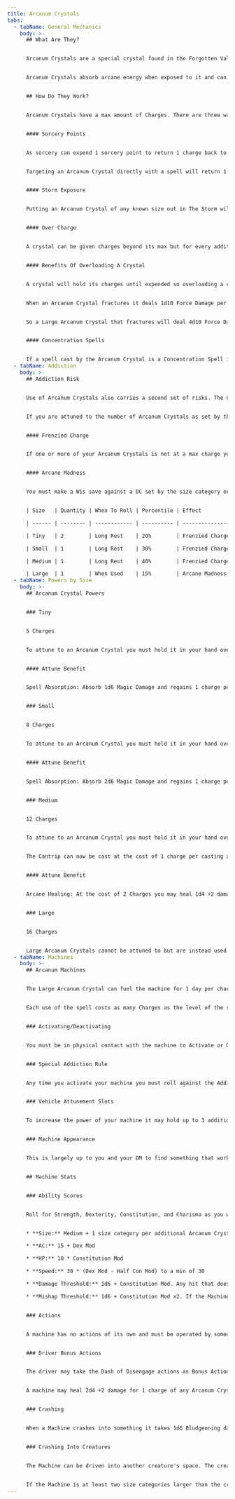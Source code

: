 ```yaml
---
title: Arcanum Crystals
tabs:
  - tabName: General Mechanics
    body: >-
      ## What Are They?


      Arcanum Crystals are a special crystal found in the Forgotten Valley. The danger in collecting the crystals has limited their study by educated Wizards but what is known from Tribal accounts are as follows.


      Arcanum Crystals absorb arcane energy when exposed to it and can re-channel that energy into other spell effects. The utility of an Arcanum Crystal is increased the larger it is. Sadly, the crystal is fragile and will break if over-exposed to arcane energy.


      ## How Do They Work?


      Arcanum Crystals have a max amount of Charges. There are three ways to charge a crystal, but care must be taken not to Over Charge a crystal of any size or it will fracture into smaller chunks dealing a moderate amount of damage based on its original size.


      #### Sorcery Points


      As sorcery can expend 1 sorcery point to return 1 charge back to an Arcanum Crystal. Spell Exposure


      Targeting an Arcanum Crystal directly with a spell will return 1 charge per spell level to the crystal.


      #### Storm Exposure


      Putting an Arcanum Crystal of any known size out in The Storm will fully recharge it after a short rest. This is the only method that poses no risk of Over Charge. The crystal will stop absorbing upon reaching its max.


      #### Over Charge


      A crystal can be given charges beyond its max but for every additional charge, it has a 10% chance of fracturing. So giving a Tiny crystal its 6th charge will have a 10% chance of fracturing white its 7th charge will have a 20% chance and so on.


      #### Benefits Of Overloading A Crystal


      A crystal will hold its charges until expended so overloading a crystal ahead of battle can improve the number of times it can be activated.


      When an Arcanum Crystal fractures it deals 1d10 Force Damage per Size Category to everything in a 10' diameter centered on the stone per Size Category. After the damage is dealt a Crystal of Small size or larger will leave behind 1d4 smaller shards. Each shard will be 1 size category smaller than the last, to a minimum size of tiny.


      So a Large Arcanum Crystal that fractures will deal 4d10 Force Damage in a 40' diameter and leave a max of 4 smaller shards \[Medium, Small, Tiny, Tiny], while a Small Arcanum Crystal will deal 2d10 Force Damage in a 20' diameter and leave a max of 4 tiny crystals behind.


      #### Concentration Spells


      If a spell cast by the Arcanum Crystal is a Concentration Spell it will consume the charges each round to remain in effect until you cancel the spell effect or the crystal runs out of charges. This spell does not count as your Concentration and can only be disrupted by damaging the Arcanum Crystal directly. Also, while maintaining a spell an Arcanum Crystal cannot be used to absorb Magic Damage. Attempting to do so will end the Concentration Spell immediately.
  - tabName: Addiction
    body: >-
      ## Addiction Risk


      Use of Arcanum Crystals also carries a second set of risks. The Crystals were not meant for the Material Plane or the Mortal minds that attempt to wield them. The impact of this is heightened based on the size category and quantity of Arcanum Crystals in use.


      If you are attuned to the number of Arcanum Crystals as set by the size category and you use that Arcanum Crystal prior to a Long Rest (with the exception of the Large Arcanum Crystal) you must roll a percentile based on the size category that triggered the roll. If you roll under the percentile you suffer the effects as described.


      #### Frenzied Charge


      If one or more of your Arcanum Crystals is not at a max charge you must find a way to charge the crystal immediately or suffer 1 level of Exhaustion. Also, you must succeed at a Wisdom Save against a DC set by the size category in order to stop charging the crystal or until 1 crystal fractures.


      #### Arcane Madness


      You must make a Wis save against a DC set by the size category or gain a level of Madness as defined in the DMG. The base duration of the madness is set by the size category but if you are currently suffering from Madness already you will replace that Madness with one the next level up in duration. So if you are Attuned to 2 Small Arcanum Crystals and roll under the Percentile for both, and then fail the Wisdom Save for both, you will receive 1 Long Term Madness instead of 2 short terms. This does mean that you could end up with an Indefinite Madness if you are not careful. You may roll on the tables presented in the DMG or work with your DM to find something that works for your character. Subsequent Arcane Madness rolls the following day will stack with any current Madness you are suffering.


      | Size   | Quantity | When To Roll | Percentile | Effect                                                     |

      | ------ | -------- | ------------ | ---------- | ---------------------------------------------------------- |

      | Tiny   | 2        | Long Rest    | 20%        | Frenzied Charge DC 10                                      |

      | Small  | 1        | Long Rest    | 30%        | Frenzied Charge DC 15. Arcane Madness DC 10 vs Short Term. |

      | Medium | 1        | Long Rest    | 40%        | Frenzied Charge DC 20. Arcane Madness DC 15 vs Long Term.  |

      | Large  | 1        | When Used    | 15%        | Arcane Madness DC 20 vs Long Term.                         |
  - tabName: Powers by Size
    body: >-
      ## Arcanum Crystal Powers


      ### Tiny


      5 Charges


      To attune to an Arcanum Crystal you must hold it in your hand over a short rest while in a meditative trance without interruption. During this trance, you will unlock a secret latent power within the crystal. You will select one cantrip from the Sorcery spell list to represent this power. Once attuned this crystal is permanently set to the casting of this cantrip even if someone else attunes to it. The Cantrip can now be cast at the cost of 1 charge per casting as a Bonus Action.


      #### Attune Benefit


      Spell Absorption: Absorb 1d6 Magic Damage and regains 1 charge per 10 damage so absorbed as a Reaction.


      ### Small


      8 Charges


      To attune to an Arcanum Crystal you must hold it in your hand over a short rest while in a meditative trance without interruption. During this trance, you will unlock a secret latent power within the crystal. You will select one cantrip, one level 1 spelll from the Sorcery spell list to represent this power. Once attuned this crystal is permanently set to the casting of these spells even if someone else attunes to it. The Cantrip can now be cast at the cost of 1 charge per casting as a Bonus Action. The level 1 spell costs 2 charges as an Action.


      #### Attune Benefit


      Spell Absorption: Absorb 2d6 Magic Damage and regains 1 charge per 10 damage so absorbed as a Reaction.


      ### Medium


      12 Charges


      To attune to an Arcanum Crystal you must hold it in your hand over a short rest while in a meditative trance without interruption. During this trance, you will unlock a secret latent power within the crystal. You will select one cantrip, one level 1 spell, and one level 2 spell from the Sorcery spell list to represent this power. Once attuned this crystal is permanently set to the casting of these spells even if someone else attunes to it.


      The Cantrip can now be cast at the cost of 1 charge per casting as a Bonus Action. The level 1 spell costs 2 charges as an Action. The level 2 spell costs 3 charges as an Action.


      #### Attune Benefit


      Arcane Healing: At the cost of 2 Charges you may heal 1d4 +2 damage but the healing pulls in material from around you. So the more you use this feature the more of your body will be replaced by patches of stone, plant matter, or even the fur/skins of other humanoids/creatures. Resulting in a potentially frightful appearance over time. This effect can be reversed by removing the foreign material and relying on traditional means of re-healing the wound. Short of that any further side effects should be discussed with your DM.


      ### Large


      16 Charges


      Large Arcanum Crystals cannot be attuned to but are instead used to power special Arcanum Machines
  - tabName: Machines
    body: >-
      ## Arcanum Machines


      The Large Arcanum Crystal can fuel the machine for 1 day per charge. The machine may be further infused with the ability to cast 1 spell of the Evocation School from the Sorcerer Spell Table of level 3 or below. If you are a spell caster, you may instead infuse the machine with any spell (that makes sense) of level 3 or below from your own spell table (such as Pass Without Trace). Concentration spells will remain in effect for their duration but require additional charges to re-cast after the duration has ended.


      Each use of the spell costs as many Charges as the level of the spell. Once the spell has been set it may never be changed. To cause the machine to cast the spell you must be in physical contact with it, however, you can instead choose an activation word at the cost of a spell level. Meaning a word-activated spell must be of level 2 or below.


      ### Activating/Deactivating


      You must be in physical contact with the machine to Activate or Deactivate it. While the machine can run for multiple days on a single charge, it requires 1 charge to start every time. So should you de-activate the machine prematurely for any reason it will still cost you a second charge to boot it back up again. Activating a machine is an Action but Deactivating it is a free action.


      ### Special Addiction Rule


      Any time you activate your machine you must roll against the Addiction table.


      ### Vehicle Attunement Slots


      To increase the power of your machine it may hold up to 3 additional Arcanum Crystals of Medium size or smaller. These crystals work the same as if attuned to you but you must be in physical contact with the machine to utilize them.


      ### Machine Appearance


      This is largely up to you and your DM to find something that works and suits the intended purpose of the machine.


      ## Machine Stats


      ### Ability Scores


      Roll for Strength, Dexterity, Constitution, and Charisma as you would a Character. Machines typically have no Intelligence or Wisdom.


      * **Size:** Medium + 1 size category per additional Arcanum Crystal attuned to a max of Huge.

      * **AC:** 15 + Dex Mod

      * **HP:** 10 * Constitution Mod

      * **Speed:** 30 * (Dex Mod - Half Con Mod) to a min of 30

      * **Damage Threshold:** 1d6 + Constitution Mod. Any hit that does not meet or exceed the DT of a vehicle is ignored.

      * **Mishap Threshold:** 1d6 + Constitution Mod x2. If the Machine takes equal or greater damage than its mishap threshold it must roll on the Mishaps table from "Infernal War Machines"


      ### Actions


      A machine has no actions of its own and must be operated by someone in physical contact with the machine. Only one creature can drive the machine at the Helm to control the movement of the machine but each additionally attuned Arcanum Stone may be controlled by a separate creature if the Machine has a separate station for them.


      ### Driver Bonus Actions


      The driver may take the Dash of Disengage actions as Bonus Actions Repair Machine


      A machine may heal 2d4 +2 damage for 1 charge of any Arcanum Crystal attuned to it. The healing pulls in materials from the surrounding areas to patchwork the issue. Alternatively, if you are proficient in Tinkerers Tools you may roll a DC 15 Dexterity Check + Proficiency Bonus to manually repair 4d4 +4 damage over the course of a short rest. The machine must be Deactivated to repair it manually.


      ### Crashing


      When a Machine crashes into something it takes 1d6 Bludgeoning damage for every 10 feet it moved since its last turn (Max 20d6). Whatever the machine struck takes the same damage. Any creature on or within the machine must also make a DC 15 Strength saving throw or take the same damage or half as much on a successful save.


      ### Crashing Into Creatures


      The Machine can be driven into another creature's space. The creature may use a Reaction to attempt to get out of the way with a DC 10 Dexterity Save. If the creature is unable to get out of the way it takes 1d6 bludgeoning damage for every 10 feet the vehicle moved since its last turn. (Max 20d6)


      If the Machine is at least two size categories larger than the creature it hit it can continue to move through the creature's space if it has any movement left. Otherwise, the Machine comes to a sudden stop and each creature inside the Machine must make a DC 15 Strength saving throw or half as much damage.
---
```


